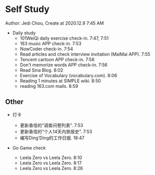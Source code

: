 # Self Study

Author: Jedi Chou, Create at 2020.12.9 7:45 AM

* Daily study
  * 101WeiQi daily exercise check-in. 7:47, 7:51
  * 163 music APP check-in. 7:53
  * NowCoder check-in. 7:54
  * Read articles and check interview invitation (MaiMai APP). 7:55
  * Tencent cartoon APP check-in. 7:56
  * Don't memorize words APP check-in. 7:56
  * Read Sina Blog. 8:02
  * Exercise of Vocabulary (vocabulary.com). 8:06
  * Reading 1 minutes at SIMPLE wiki. 8:50
  * reading 163.com mails. 8:59

## Other

* 打卡
  * 更新香信的“调查问卷列表”. 7:53
  * 更新香信的“个人14天内旅居史”. 7:53
  * 编写Ding’Ding的工作日报. 18:47

* Go Game check
  * Leela Zero vs Leela Zero. 8:10
  * Leela Zero vs Leela Zero. 8:17
  * Leela Zero vs Leela Zero. 8:26
